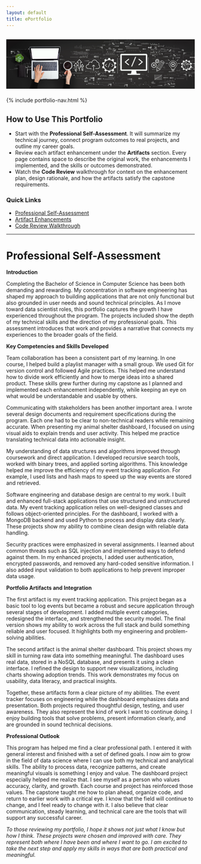 ```yaml
---
layout: default
title: ePortfolio
---
```


![Banner](assets/Banner.jpeg)
---

{% include portfolio-nav.html %}

## How to Use This Portfolio

- Start with the **Professional Self-Assessment**. It will summarize my technical journey, connect program outcomes to real projects, and outline my career goals.
- Review each artifact enhancement under the **Artifacts** section. Every page contains space to describe the original work, the enhancements I implemented, and the skills or outcomes demonstrated.
- Watch the **Code Review** walkthrough for context on the enhancement plan, design rationale, and how the artifacts satisfy the capstone requirements.

### Quick Links

- [Professional Self-Assessment](#professional-self-assessment)
- [Artifact Enhancements](artifacts.html)
- [Code Review Walkthrough](code-review.html)

---
  
# Professional Self-Assessment

**Introduction**

Completing the Bachelor of Science in Computer Science has been both demanding and rewarding. My concentration in software engineering has shaped my approach to building applications that are not only functional but also grounded in user needs and sound technical principles. As I move toward data scientist roles, this portfolio captures the growth I have experienced throughout the program. The projects included show the depth of my technical skills and the direction of my professional goals. This assessment introduces that work and provides a narrative that connects my experiences to the broader goals of the field.

**Key Competencies and Skills Developed**

Team collaboration has been a consistent part of my learning. In one course, I helped build a playlist manager with a small group. We used Git for version control and followed Agile practices. This helped me understand how to divide work efficiently and how to merge ideas into a shared product. These skills grew further during my capstone as I planned and implemented each enhancement independently, while keeping an eye on what would be understandable and usable by others.

Communicating with stakeholders has been another important area. I wrote several design documents and requirement specifications during the program. Each one had to be clear to non-technical readers while remaining accurate. When presenting my animal shelter dashboard, I focused on using visual aids to explain trends and user activity. This helped me practice translating technical data into actionable insight.

My understanding of data structures and algorithms improved through coursework and direct application. I developed recursive search tools, worked with binary trees, and applied sorting algorithms. This knowledge helped me improve the efficiency of my event tracking application. For example, I used lists and hash maps to speed up the way events are stored and retrieved.

Software engineering and database design are central to my work. I built and enhanced full-stack applications that use structured and unstructured data. My event tracking application relies on well-designed classes and follows object-oriented principles. For the dashboard, I worked with a MongoDB backend and used Python to process and display data clearly. These projects show my ability to combine clean design with reliable data handling.

Security practices were emphasized in several assignments. I learned about common threats such as SQL injection and implemented ways to defend against them. In my enhanced projects, I added user authentication, encrypted passwords, and removed any hard-coded sensitive information. I also added input validation to both applications to help prevent improper data usage.

**Portfolio Artifacts and Integration**

The first artifact is my event tracking application. This project began as a basic tool to log events but became a robust and secure application through several stages of development. I added multiple event categories, redesigned the interface, and strengthened the security model. The final version shows my ability to work across the full stack and build something reliable and user focused. It highlights both my engineering and problem-solving abilities.

The second artifact is the animal shelter dashboard. This project shows my skill in turning raw data into something meaningful. The dashboard uses real data, stored in a NoSQL database, and presents it using a clean interface. I refined the design to support new visualizations, including charts showing adoption trends. This work demonstrates my focus on usability, data literacy, and practical insights.

Together, these artifacts form a clear picture of my abilities. The event tracker focuses on engineering while the dashboard emphasizes data and presentation. Both projects required thoughtful design, testing, and user awareness. They also represent the kind of work I want to continue doing. I enjoy building tools that solve problems, present information clearly, and are grounded in sound technical decisions.

**Professional Outlook**

This program has helped me find a clear professional path. I entered it with general interest and finished with a set of defined goals. I now aim to grow in the field of data science where I can use both my technical and analytical skills. The ability to process data, recognize patterns, and create meaningful visuals is something I enjoy and value. The dashboard project especially helped me realize that. I see myself as a person who values accuracy, clarity, and growth. Each course and project has reinforced those values. The capstone taught me how to plan ahead, organize code, and return to earlier work with a critical eye. I know that the field will continue to change, and I feel ready to change with it. I also believe that clear communication, steady learning, and technical care are the tools that will support any successful career.

*To those reviewing my portfolio, I hope it shows not just what I know but how I think. These projects were chosen and improved with care. They represent both where I have been and where I want to go. I am excited to take the next step and apply my skills in ways that are both practical and meaningful.*



